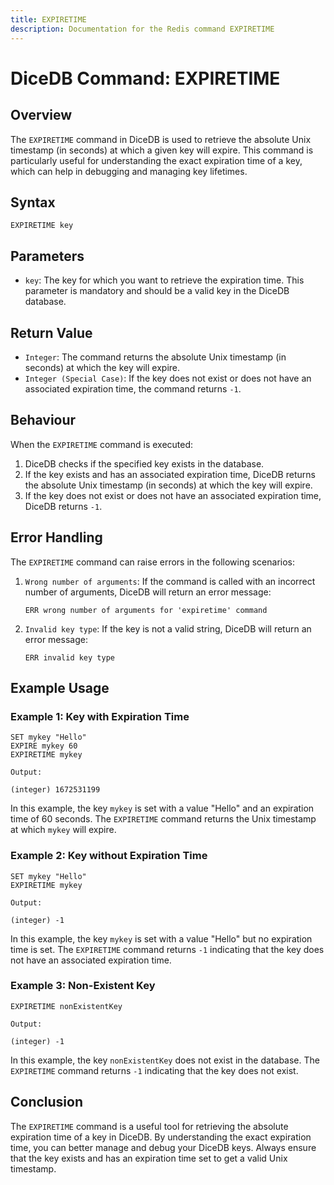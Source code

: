 ```yaml
---
title: EXPIRETIME
description: Documentation for the Redis command EXPIRETIME
---
```


# DiceDB Command: EXPIRETIME

## Overview

The `EXPIRETIME` command in DiceDB is used to retrieve the absolute Unix timestamp (in seconds) at which a given key will expire. This command is particularly useful for understanding the exact expiration time of a key, which can help in debugging and managing key lifetimes.

## Syntax

```
EXPIRETIME key
```

## Parameters

- `key`: The key for which you want to retrieve the expiration time. This parameter is mandatory and should be a valid key in the DiceDB database.

## Return Value

- `Integer`: The command returns the absolute Unix timestamp (in seconds) at which the key will expire.
- `Integer (Special Case)`: If the key does not exist or does not have an associated expiration time, the command returns `-1`.

## Behaviour

When the `EXPIRETIME` command is executed:

1. DiceDB checks if the specified key exists in the database.
1. If the key exists and has an associated expiration time, DiceDB returns the absolute Unix timestamp (in seconds) at which the key will expire.
1. If the key does not exist or does not have an associated expiration time, DiceDB returns `-1`.

## Error Handling

The `EXPIRETIME` command can raise errors in the following scenarios:

1. `Wrong number of arguments`: If the command is called with an incorrect number of arguments, DiceDB will return an error message:
   ```
   ERR wrong number of arguments for 'expiretime' command
   ```
1. `Invalid key type`: If the key is not a valid string, DiceDB will return an error message:
   ```
   ERR invalid key type
   ```

## Example Usage

### Example 1: Key with Expiration Time

```DiceDB
SET mykey "Hello"
EXPIRE mykey 60
EXPIRETIME mykey
```

`Output:`

```
(integer) 1672531199
```

In this example, the key `mykey` is set with a value "Hello" and an expiration time of 60 seconds. The `EXPIRETIME` command returns the Unix timestamp at which `mykey` will expire.

### Example 2: Key without Expiration Time

```DiceDB
SET mykey "Hello"
EXPIRETIME mykey
```

`Output:`

```
(integer) -1
```

In this example, the key `mykey` is set with a value "Hello" but no expiration time is set. The `EXPIRETIME` command returns `-1` indicating that the key does not have an associated expiration time.

### Example 3: Non-Existent Key

```DiceDB
EXPIRETIME nonExistentKey
```

`Output:`

```
(integer) -1
```

In this example, the key `nonExistentKey` does not exist in the database. The `EXPIRETIME` command returns `-1` indicating that the key does not exist.

## Conclusion

The `EXPIRETIME` command is a useful tool for retrieving the absolute expiration time of a key in DiceDB. By understanding the exact expiration time, you can better manage and debug your DiceDB keys. Always ensure that the key exists and has an expiration time set to get a valid Unix timestamp.

